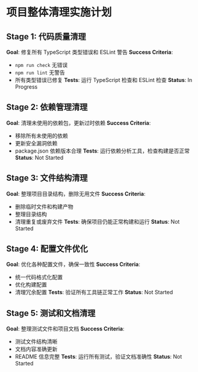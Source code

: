 # 项目整体清理实施计划

## Stage 1: 代码质量清理
**Goal**: 修复所有 TypeScript 类型错误和 ESLint 警告
**Success Criteria**: 
- `npm run check` 无错误
- `npm run lint` 无警告
- 所有类型错误已修复
**Tests**: 运行 TypeScript 检查和 ESLint 检查
**Status**: In Progress

## Stage 2: 依赖管理清理
**Goal**: 清理未使用的依赖包，更新过时依赖
**Success Criteria**: 
- 移除所有未使用的依赖
- 更新安全漏洞依赖
- package.json 依赖版本合理
**Tests**: 运行依赖分析工具，检查构建是否正常
**Status**: Not Started

## Stage 3: 文件结构清理
**Goal**: 整理项目目录结构，删除无用文件
**Success Criteria**: 
- 删除临时文件和构建产物
- 整理目录结构
- 清理重复或废弃文件
**Tests**: 确保项目仍能正常构建和运行
**Status**: Not Started

## Stage 4: 配置文件优化
**Goal**: 优化各种配置文件，确保一致性
**Success Criteria**: 
- 统一代码格式化配置
- 优化构建配置
- 清理冗余配置
**Tests**: 验证所有工具链正常工作
**Status**: Not Started

## Stage 5: 测试和文档清理
**Goal**: 整理测试文件和项目文档
**Success Criteria**: 
- 测试文件结构清晰
- 文档内容准确更新
- README 信息完整
**Tests**: 运行所有测试，验证文档准确性
**Status**: Not Started